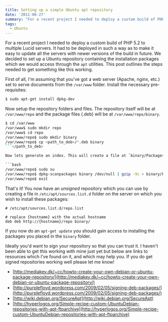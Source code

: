 ```yaml
---
title: Setting up a simple Ubuntu apt repository
date: '2011-06-27'
summary: "For a recent project I needed to deploy a custom build of PHP 5.2 to multiple Lucid servers. It had to be deployed in such a way as to make it easy to update all the servers with newer versions of the build in future. We decided to set up a Ubuntu repository containing the installation packages which we would access through the `apt` utilities. This post outlines the steps needed to get something like this working.\r\n"
tags:
  - Ubuntu
---
```

For a recent project I needed to deploy a custom build of PHP 5.2 to multiple Lucid servers. It had to be deployed in such a way as to make it easy to update all the servers with newer versions of the build in future. We decided to set up a Ubuntu repository containing the installation packages which we would access through the `apt` utilities. This post outlines the steps needed to get something like this working.

First of all, I'm assuming that you've got a web server (Apache, nginx, etc.) set to serve documents from the `/var/www` folder. Install the necessary pre-requisites:

```bash
$ sudo apt-get install dpkg-dev
```

Now setup the repository folders and files. The repository itself will be at `/var/www/repo` and the package files (.deb) will be at `/var/www/repo/binary`.

```bash
$ cd /var/www
/var/www$ sudo mkdir repo
/var/www$ cd repo
/var/www/repo$ sudo mkdir binary
/var/www/repo$ cp <path_to_deb>/*.deb binary
```</path_to_deb>

Now lets generate an index. This will create a file at `binary/Packages.gz`:

```bash
/var/www/repo$ sudo su
/var/www/repo$ dpkg-scanpackages binary /dev/null | gzip -9c > binary/Packages.gz
/var/www/repo$ exit
```

That's it! You now have an *unsigned* repository which you can use by creating a file in `/etc/apt/sources.list.d` folder on the server on which you wish to install these packages:

```
# /etc/apt/sources.list.d/repo.list

# replace {hostname} with the actual hostname
deb deb http://{hostname}/repo binary/
```

If you now do an `apt-get update` you should gain access to installing the packages you placed in the `binary` folder.

Ideally you'd want to sign your repository so that you can trust it. I haven't been able to get this working with mine just yet but below are links to resources which I've found on it, and which may help you. If you do get signed repositories working well please let me know!

* [http://mediakey.dk/~cc/howto-create-your-own-debian-or-ubuntu-package-repository/](http://mediakey.dk/~cc/howto-create-your-own-debian-or-ubuntu-package-repository/)
* [http://purplefloyd.wordpress.com/2009/02/05/signing-deb-packages/](http://purplefloyd.wordpress.com/2009/02/05/signing-deb-packages/)
* [http://wiki.debian.org/SecureApt](http://wiki.debian.org/SecureApt)
* [http://hyperlogos.org/Simple-recipe-custom-UbuntuDebian-repositories-with-apt-ftparchive](http://hyperlogos.org/Simple-recipe-custom-UbuntuDebian-repositories-with-apt-ftparchive)
